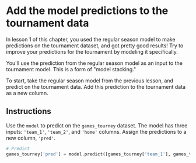 # Add the model predictions to the tournament data #

In lesson 1 of this chapter, you used the regular season model to make predictions on the tournament dataset, and got pretty good results! Try to improve your predictions for the tournament by modeling it specifically.

You'll use the prediction from the regular season model as an input to the tournament model. This is a form of "model stacking."

To start, take the regular season model from the previous lesson, and predict on the tournament data. Add this prediction to the tournament data as a new column.

## Instructions ##

Use the `model` to predict on the `games_tourney` dataset. The model has three inputs: `'team_1'`, `'team_2'`, and `'home'` columns. Assign the predictions to a new column, `'pred'`.

```python
# Predict
games_tourney['pred'] = model.predict([games_tourney['team_1'], games_tourney['team_2'], games_tourney['home']])
```